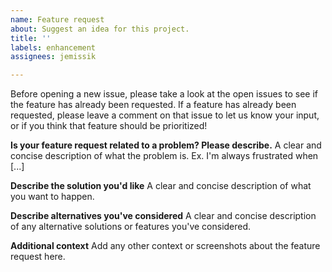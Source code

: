 ```yaml
---
name: Feature request
about: Suggest an idea for this project.
title: ''
labels: enhancement
assignees: jemissik

---
```


Before opening a new issue, please take a look at the open issues to see if the feature has already been requested. If a feature has already been requested, please leave a comment on that issue to let us know your input, or if you think that feature should be prioritized!

**Is your feature request related to a problem? Please describe.**
A clear and concise description of what the problem is. Ex. I'm always frustrated when [...]

**Describe the solution you'd like**
A clear and concise description of what you want to happen.

**Describe alternatives you've considered**
A clear and concise description of any alternative solutions or features you've considered.

**Additional context**
Add any other context or screenshots about the feature request here.

